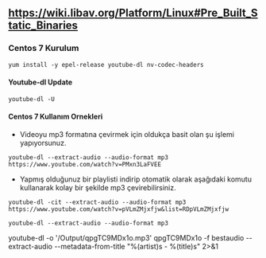 ## https://wiki.libav.org/Platform/Linux#Pre_Built_Static_Binaries
### Centos 7 Kurulum
```
yum install -y epel-release youtube-dl nv-codec-headers
```
#### Youtube-dl Update
```
youtube-dl -U
```
#### Centos 7 Kullanım Ornekleri

- Videoyu mp3 formatına çevirmek için oldukça basit olan şu işlemi yapıyorsunuz.
```
youtube-dl --extract-audio --audio-format mp3 https://www.youtube.com/watch?v=PMxn3LaFVEE
```

- Yapmış olduğunuz bir playlisti indirip otomatik olarak aşağıdaki komutu kullanarak kolay bir şekilde mp3 çevirebilirsiniz.
```
youtube-dl -cit --extract-audio --audio-format mp3 https://www.youtube.com/watch?v=pVLmZMjxfjw&list=RDpVLmZMjxfjw
```

```
youtube-dl --extract-audio --audio-format mp3

```



youtube-dl -o '/Output/qpgTC9MDx1o.mp3' qpgTC9MDx1o -f bestaudio --extract-audio --metadata-from-title "%(artist)s - %(title)s" 2>&1

